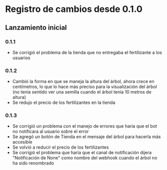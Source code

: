 # Registro de cambios desde 0.1.0
## Lanzamiento inicial

### 0.1.1
- Se corrigió el problema de la tienda que no entregaba el fertilizante a los usuarios

### 0.1.2
- Cambió la forma en que se maneja la altura del árbol, ahora crece en centímetros, lo que lo hace más preciso para la visualización del árbol (no tenía sentido ver una semilla cuando el árbol tenía 10 metros de altura)
- Se redujo el precio de los fertilizantes en la tienda

### 0.1.3
- Se corrigió un problema con el manejo de errores que haría que el bot no notificara al usuario sobre el error
- Se agregó un botón de Tienda en el mensaje del árbol para hacerla más accesible
- Se volvió a reducir el precio de los fertilizantes
- Se corrigió el problema que haría que el canal de notificación dijera "Notificación de None" como nombre del webhook cuando el árbol no ha sido renombrado
